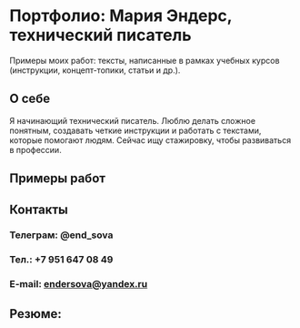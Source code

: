 # Портфолио: Мария Эндерс, технический писатель
Примеры моих работ: тексты, написанные в рамках учебных курсов (инструкции, концепт-топики, статьи и др.).

## О себе
Я начинающий технический писатель. Люблю делать сложное понятным, создавать четкие инструкции и работать с текстами, которые помогают людям. Сейчас ищу стажировку, чтобы развиваться в профессии.

## Примеры работ

## Контакты
### Телеграм: @end_sova
### Тел.: +7 951 647 08 49
### E-mail: endersova@yandex.ru

## Резюме: 
